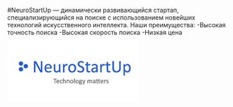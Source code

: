#NeuroStartUp — динамически развивающийся стартап, специализирующийся на поиске с использованием новейших технологий искусственного интеллекта. Наши преимущества:
-Высокая точность поиска
-Высокая скорость поиска
-Низкая цена
![alt text](image.png)